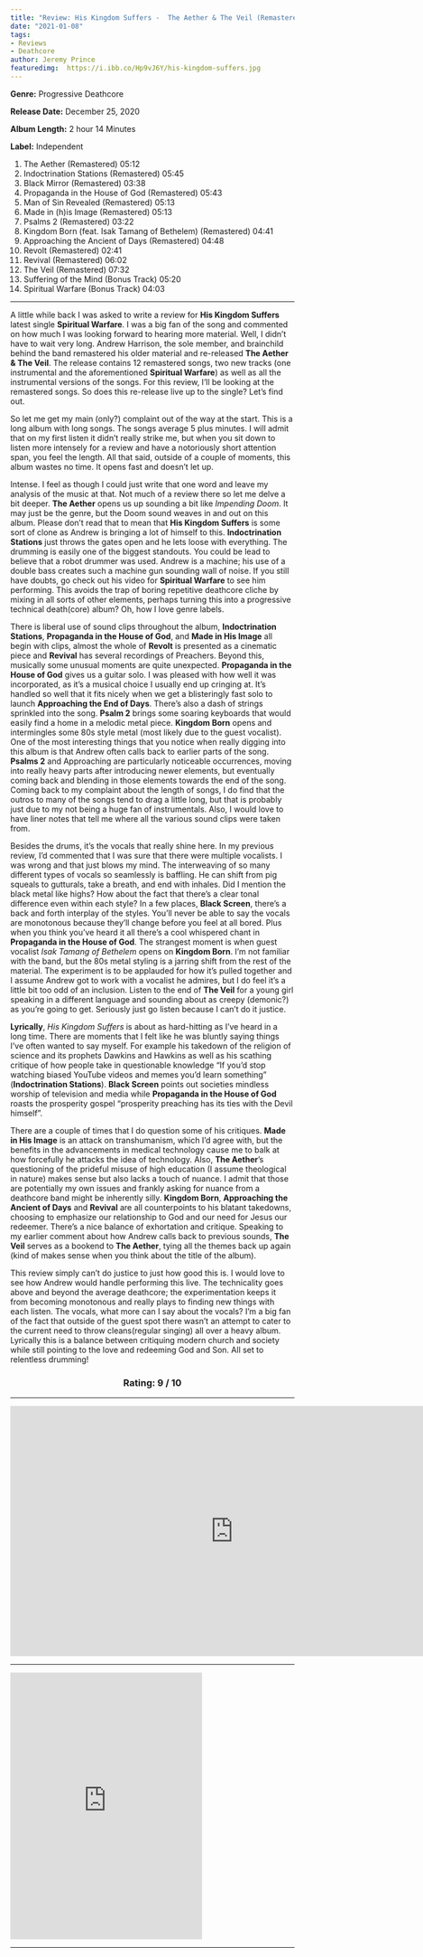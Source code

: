 ```yaml
---
title: "Review: His Kingdom Suffers -  The Aether & The Veil (Remastered & Instrumentals)"
date: "2021-01-08"
tags:
- Reviews
- Deathcore
author: Jeremy Prince
featuredimg:  https://i.ibb.co/Hp9vJ6Y/his-kingdom-suffers.jpg
---
```


**Genre:** Progressive Deathcore

**Release Date:** December 25, 2020

**Album Length:** 2 hour 14 Minutes

**Label:** Independent

1. The Aether (Remastered) 05:12 
2. Indoctrination Stations (Remastered) 05:45 
3. Black Mirror (Remastered) 03:38 
4. Propaganda in the House of God (Remastered) 05:43 
5. Man of Sin Revealed (Remastered) 05:13 
6. Made in (h)is Image (Remastered) 05:13 
7. Psalms 2 (Remastered) 03:22 
8. Kingdom Born (feat. Isak Tamang of Bethelem) (Remastered) 04:41 
9. Approaching the Ancient of Days (Remastered) 04:48 
10. Revolt (Remastered) 02:41 
11. Revival (Remastered) 06:02 
12. The Veil (Remastered) 07:32 
13. Suffering of the Mind (Bonus Track) 05:20 
14. Spiritual Warfare (Bonus Track) 04:03 

<hr>

A little while back I was asked to write a review for **His Kingdom Suffers**  latest single **Spiritual Warfare**. I was a big fan of the song and commented on how much I was looking forward to hearing more material. Well, I didn’t have to wait very long. Andrew Harrison, the sole member, and brainchild behind the band remastered his older material and re-released **The Aether & The Veil**. The release contains 12 remastered songs, two new tracks (one instrumental and the aforementioned **Spiritual Warfare**) as well as all the instrumental versions of the songs. For this review, I’ll be looking at the remastered songs. So does this re-release live up to the single? Let’s find out.


So let me get my main (only?) complaint out of the way at the start. This is a long album with long songs. The songs average 5 plus minutes. I will admit that on my first listen it didn’t really strike me, but when you sit down to listen more intensely for a review and have a notoriously short attention span, you feel the length. All that said, outside of a couple of moments, this album wastes no time. It opens fast and doesn’t let up.

Intense. I feel as though I could just write that one word and leave my analysis of the music at that. Not much of a review there so let me delve a bit deeper. **The Aether** opens us up sounding a bit like *Impending Doom*. It may just be the genre, but the Doom sound weaves in and out on this album. Please don’t read that to mean that **His Kingdom Suffers** is some sort of clone as Andrew is bringing a lot of himself to this. **Indoctrination Stations** just throws the gates open and he lets loose with everything. The drumming is easily one of the biggest standouts. You could be lead to believe that a robot drummer was used. Andrew is a machine; his use of a double bass creates such a machine gun sounding wall of noise. If you still have doubts, go check out his video for **Spiritual Warfare** to see him performing. This avoids the trap of boring repetitive deathcore cliche by mixing in all sorts of other elements, perhaps turning this into a progressive technical death(core) album? Oh, how I love genre labels. <br>

There is liberal use of sound clips throughout the album, **Indoctrination Stations**, **Propaganda in the House of God**, and **Made in His Image** all begin with clips, almost the whole of **Revolt** is presented as a cinematic piece and **Revival** has several recordings of Preachers. Beyond this, musically some unusual moments are quite unexpected. **Propaganda in the House of God** gives us a guitar solo. I was pleased with how well it was incorporated, as it’s a musical choice I usually end up cringing at. It’s handled so well that it fits nicely when we get a blisteringly fast solo to launch **Approaching the End of Days**. There’s also a dash of strings sprinkled into the song. **Psalm 2** brings some soaring keyboards that would easily find a home in a melodic metal piece. **Kingdom Born** opens and intermingles some 80s style metal (most likely due to the guest vocalist). One of the most interesting things that you notice when really digging into this album is that Andrew often calls back to earlier parts of the song. **Psalms 2** and Approaching are particularly noticeable occurrences, moving into really heavy parts after introducing newer elements, but eventually coming back and blending in those elements towards the end of the song. Coming back to my complaint about the length of songs, I do find that the outros to many of the songs tend to drag a little long, but that is probably just due to my not being a huge fan of instrumentals. Also, I would love to have liner notes that tell me where all the various sound clips were taken from.<br>

Besides the drums, it’s the vocals that really shine here. In my previous review, I’d commented that I was sure that there were multiple vocalists. I was wrong and that just blows my mind. The interweaving of so many different types of vocals so seamlessly is baffling. He can shift from pig squeals to gutturals, take a breath, and end with inhales. Did I mention the black metal like highs? How about the fact that there’s a clear tonal difference even within each style? In a few places, **Black Screen**, there’s a back and forth interplay of the styles. You’ll never be able to say the vocals are monotonous because they’ll change before you feel at all bored. Plus when you think you’ve heard it all there’s a cool whispered chant in **Propaganda in the House of God**. The strangest moment is when guest vocalist *Isak Tamang of Bethelem* opens on **Kingdom Born**. I’m not familiar with the band, but the 80s metal styling is a jarring shift from the rest of the material. The experiment is to be applauded for how it’s pulled together and I assume Andrew got to work with a vocalist he admires, but I do feel it’s a little bit too odd of an inclusion. Listen to the end of **The Veil** for a young girl speaking in a different language and sounding about as creepy (demonic?) as you’re going to get. Seriously just go listen because I can’t do it justice. 

**Lyrically**, *His Kingdom Suffers* is about as hard-hitting as I’ve heard in a long time. There are moments that I felt like he was bluntly saying things I’ve often wanted to say myself. For example his takedown of the religion of science and its prophets Dawkins and Hawkins as well as his scathing critique of how people take in questionable knowledge “If you’d stop watching biased YouTube videos and memes you’d learn something” (**Indoctrination Stations**). **Black Screen** points out societies mindless worship of television and media while **Propaganda in the House of God** roasts the prosperity gospel “prosperity preaching has its ties with the Devil himself”. <br>

There are a couple of times that I do question some of his critiques. **Made in His Image** is an attack on transhumanism, which I’d agree with, but the benefits in the advancements in medical technology cause me to balk at how forcefully he attacks the idea of technology. Also, **The Aether**’s questioning of the prideful misuse of high education (I assume theological in nature) makes sense but also lacks a touch of nuance. I admit that those are potentially my own issues and frankly asking for nuance from a deathcore band might be inherently silly. **Kingdom Born**, **Approaching the Ancient of Days** and **Revival** are all counterpoints to his blatant takedowns, choosing to emphasize our relationship to God and our need for Jesus our redeemer. There’s a nice balance of exhortation and critique. Speaking to my earlier comment about how Andrew calls back to previous sounds, **The Veil** serves as a bookend to **The Aether**, tying all the themes back up again (kind of makes sense when you think about the title of the album).

This review simply can’t do justice to just how good this is. I would love to see how Andrew would handle performing this live. The technicality goes above and beyond the average deathcore; the experimentation keeps it from becoming monotonous and really plays to finding new things with each listen. The vocals, what more can I say about the vocals? I’m a big fan of the fact that outside of the guest spot there wasn’t an attempt to cater to the current need to throw cleans(regular singing) all over a heavy album. Lyrically this is a balance between critiquing modern church and society while still pointing to the love and redeeming God and Son. All set to relentless drumming!

<h3 style="text-align:center;">Rating: 9 / 10</h3>

<hr>

<div class="video-container">
<iframe frameborder="0" scrolling="no" marginheight="0" marginwidth="0"width="788.54" height="443" type="text/html" src="https://www.youtube.com/embed/rsC95fTHczU?autoplay=0&fs=0&iv_load_policy=3&showinfo=0&rel=0&cc_load_policy=0&start=0&end=0&origin=https://youtubeembedcode.com"><div><small><a href="https://youtubeembedcode.com/es/">youtubeembedcode.com/es/</a></small></div><div><small><a href="https://www.jubler.org/">buy bulk traffic</a></small></div></iframe>
</div>

<hr>

<iframe style="border: 0; width: 340px; height: 472px;" src="https://bandcamp.com/EmbeddedPlayer/album=491218250/size=large/bgcol=ffffff/linkcol=0687f5/artwork=small/transparent=true/" seamless><a href="https://hiskingdomsuffers1.bandcamp.com/album/the-aether-the-veil-remastered-instrumentals-2">The Aether &amp; The Veil (Remastered &amp; Instrumentals) by His Kingdom Suffers</a></iframe>
<hr>




